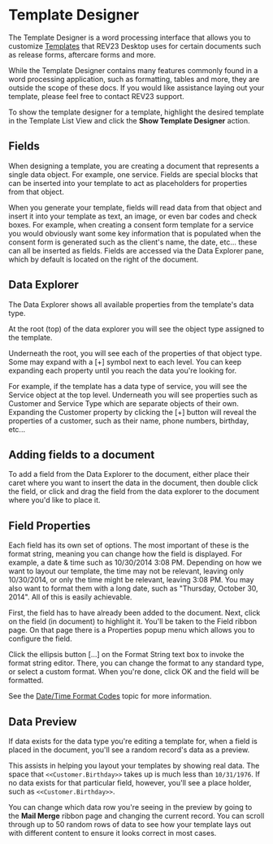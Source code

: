 # Template Designer

The Template Designer is a word processing interface that allows you to customize [Templates](templates.md) that REV23 Desktop uses for certain documents such as release forms, aftercare forms and more.

While the Template Designer contains many features commonly found in a word processing application, such as formatting, tables and more, they are outside the scope of these docs. If you would like assistance laying out your template, please feel free to contact REV23 support.

To show the template designer for a template, highlight the desired template in the Template List View and click the **Show Template Designer** action.

## Fields

When designing a template, you are creating a document that represents a single data object. For example, one service. Fields are special blocks that can be inserted into your template to act as placeholders for properties from that object. 

When you generate your template, fields will read data from that object and insert it into your template as text, an image, or even bar codes and check boxes. For example, when creating a consent form template for a service you would obviously want some key information that is populated when the consent form is generated such as the client's name, the date, etc... these can all be inserted as fields. Fields are accessed via the Data Explorer pane, which by default is located on the right of the document.

## Data Explorer

The Data Explorer shows all available properties from the template's data type.

At the root (top) of the data explorer you will see the object type assigned to the template.

Underneath the root, you will see each of the properties of that object type. Some may expand with a [+] symbol next to each level. You can keep expanding each property until you reach the data you're looking for.

For example, if the template has a data type of service, you will see the Service object at the top level. Underneath you will see properties such as Customer and Service Type which are separate objects of their own. Expanding the Customer property by clicking the [+] button will reveal the properties of a customer, such as their name, phone numbers, birthday, etc...

## Adding fields to a document

To add a field from the Data Explorer to the document, either place their caret where you want to insert the data in the document, then double click the field, or click and drag the field from the data explorer to the document where you'd like to place it.

## Field Properties

Each field has its own set of options. The most important of these is the format string, meaning you can change how the field is displayed. For example, a date & time such as 10/30/2014 3:08 PM. Depending on how we want to layout our template, the time may not be relevant, leaving only 10/30/2014, or only the time might be relevant, leaving 3:08 PM. You may also want to format them with a long date, such as "Thursday, October 30, 2014". All of this is easily achievable.

First, the field has to have already been added to the document. Next, click on the field (in document) to highlight it. You'll be taken to the Field ribbon page. On that page there is a Properties popup menu which allows you to configure the field.

Click the ellipsis button [...] on the Format String text box to invoke the format string editor. There, you can change the format to any standard type, or select a custom format. When you're done, click OK and the field will be formatted.

See the [Date/Time Format Codes](../configuration/date-time-format-codes.md) topic for more information.

## Data Preview

If data exists for the data type you're editing a template for, when a field is placed in the document, you'll see a random record's data as a preview. 

This assists in helping you layout your templates by showing real data. The space that `<<Customer.Birthday>>` takes up is much less than `10/31/1976`. If no data exists for that particular field, however, you'll see a place holder, such as `<<Customer.Birthday>>`.

You can change which data row you're seeing in the preview by going to the **Mail Merge** ribbon page and changing the current record. You can scroll through up to 50 random rows of data to see how your template lays out with different content to ensure it looks correct in most cases.